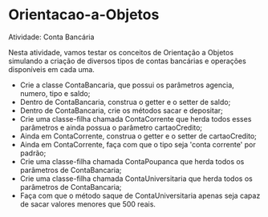 # Orientacao-a-Objetos

Atividade: Conta Bancária

Nesta atividade, vamos testar os conceitos de Orientação a Objetos simulando a criação de diversos tipos de contas bancárias e operações disponíveis em cada uma.

- Crie a classe ContaBancaria, que possui os parâmetros agencia, numero, tipo e saldo;
- Dentro de ContaBancaria, construa o getter e o setter de saldo;
- Dentro de ContaBancaria, crie os métodos sacar e depositar;
- Crie uma classe-filha chamada ContaCorrente que herda todos esses parâmetros e ainda possua o parâmetro cartaoCredito;
- Ainda em ContaCorrente, construa o getter e o setter de cartaoCredito;
- Ainda em ContaCorrente, faça com que o tipo seja 'conta corrente' por padrão;
- Crie uma classe-filha chamada ContaPoupanca que herda todos os parâmetros de ContaBancaria;
- Crie uma classe-filha chamada ContaUniversitaria que herda todos os parâmetros de ContaBancaria;
- Faça com que o método saque de ContaUniversitaria apenas seja capaz de sacar valores menores que 500 reais.
